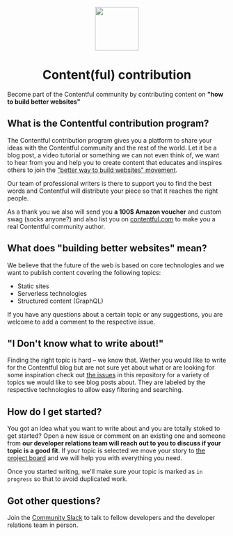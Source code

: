<p align="center">
<img src="https://www.ctfstatic.com/emailsignature/ctf_logo.png" width="100">
<h1 align="center">Content(ful) contribution</h1>
</p>

Become part of the Contentful community by contributing content on **"how to build better websites"**

## What is the Contentful contribution program?

The Contentful contribution program gives you a platform to share your ideas with the Contentful community and the rest of the world. Let it be a blog post, a video tutorial or something we can not even think of, we want to hear from you and help you to create content that educates and inspires others to join the ["better way to build websites" movement](#what-does-building-better-websites-mean).

Our team of professional writers is there to support you to find the best words and Contentful will distribute your piece so that it reaches the right people.

As a thank you we also will send you **a 100$ Amazon voucher** and custom swag (socks anyone?) and also list you on [contentful.com](https://www.contentful.com) to make you a real Contentful community author.

## What does "building better websites" mean?

We believe that the future of the web is based on core technologies and we want to publish content covering the following topics:

- Static sites
- Serverless technologies
- Structured content (GraphQL)

If you have any questions about a certain topic or any suggestions, you are welcome to add a comment to the respective issue.

## "I Don't know what to write about!"

Finding the right topic is hard – we know that. Wether you would like to write for the Contentful blog but are not sure yet about what or are looking for some inspiration check out [the issues](https://github.com/contentful/contribution-program/issues) in this repository for a variety of topics we would like to see blog posts about. They are labeled by the respective technologies to allow easy filtering and searching.

## How do I get started?

You got an idea what you want to write about and you are totally stoked to get started? Open a new issue or comment on an existing one and someone from **our developer relations team will reach out to you to discuss if your topic is a good fit**. If your topic is selected we move your story to [the project board](https://github.com/contentful/contribution-program/projects/1) and we will help you with everything you need.

Once you started writing, we'll make sure your topic is marked as `in progress` so that to avoid duplicated work.

## Got other questions?

Join the [Community Slack](https://www.contentful.com/slack/) to talk to fellow developers and the developer relations team in person.